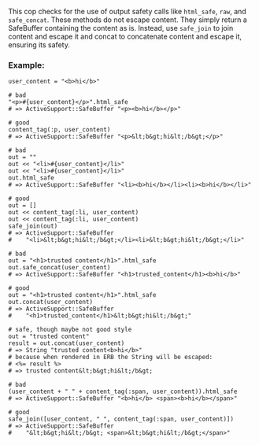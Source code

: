 This cop checks for the use of output safety calls like `html_safe`,
`raw`, and `safe_concat`. These methods do not escape content. They
simply return a SafeBuffer containing the content as is. Instead,
use `safe_join` to join content and escape it and concat to
concatenate content and escape it, ensuring its safety.

### Example:
    user_content = "<b>hi</b>"

    # bad
    "<p>#{user_content}</p>".html_safe
    # => ActiveSupport::SafeBuffer "<p><b>hi</b></p>"

    # good
    content_tag(:p, user_content)
    # => ActiveSupport::SafeBuffer "<p>&lt;b&gt;hi&lt;/b&gt;</p>"

    # bad
    out = ""
    out << "<li>#{user_content}</li>"
    out << "<li>#{user_content}</li>"
    out.html_safe
    # => ActiveSupport::SafeBuffer "<li><b>hi</b></li><li><b>hi</b></li>"

    # good
    out = []
    out << content_tag(:li, user_content)
    out << content_tag(:li, user_content)
    safe_join(out)
    # => ActiveSupport::SafeBuffer
    #    "<li>&lt;b&gt;hi&lt;/b&gt;</li><li>&lt;b&gt;hi&lt;/b&gt;</li>"

    # bad
    out = "<h1>trusted content</h1>".html_safe
    out.safe_concat(user_content)
    # => ActiveSupport::SafeBuffer "<h1>trusted_content</h1><b>hi</b>"

    # good
    out = "<h1>trusted content</h1>".html_safe
    out.concat(user_content)
    # => ActiveSupport::SafeBuffer
    #    "<h1>trusted_content</h1>&lt;b&gt;hi&lt;/b&gt;"

    # safe, though maybe not good style
    out = "trusted content"
    result = out.concat(user_content)
    # => String "trusted content<b>hi</b>"
    # because when rendered in ERB the String will be escaped:
    # <%= result %>
    # => trusted content&lt;b&gt;hi&lt;/b&gt;

    # bad
    (user_content + " " + content_tag(:span, user_content)).html_safe
    # => ActiveSupport::SafeBuffer "<b>hi</b> <span><b>hi</b></span>"

    # good
    safe_join([user_content, " ", content_tag(:span, user_content)])
    # => ActiveSupport::SafeBuffer
    #    "&lt;b&gt;hi&lt;/b&gt; <span>&lt;b&gt;hi&lt;/b&gt;</span>"